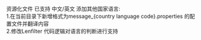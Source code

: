 资源化文件
已支持 中文/英文
添加其他国家语言:<br>
1.在当前目录下新增格式为message_{country language code}.properties 的配置文件并翻译内容<br>
2.修改Lenfilter 代码逻辑对语言的判断进行支持